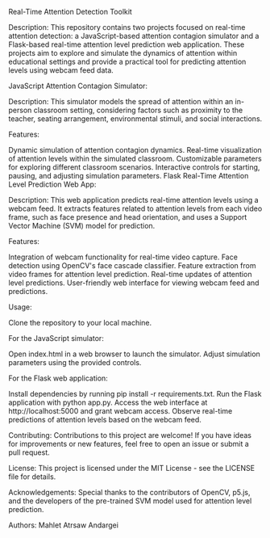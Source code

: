 Real-Time Attention Detection Toolkit

Description:
This repository contains two projects focused on real-time attention detection: a JavaScript-based attention contagion simulator and a Flask-based real-time attention level prediction web application. These projects aim to explore and simulate the dynamics of attention within educational settings and provide a practical tool for predicting attention levels using webcam feed data.

JavaScript Attention Contagion Simulator:

Description: This simulator models the spread of attention within an in-person classroom setting, considering factors such as proximity to the teacher, seating arrangement, environmental stimuli, and social interactions.

Features:

Dynamic simulation of attention contagion dynamics.
Real-time visualization of attention levels within the simulated classroom.
Customizable parameters for exploring different classroom scenarios.
Interactive controls for starting, pausing, and adjusting simulation parameters.
Flask Real-Time Attention Level Prediction Web App:

Description: This web application predicts real-time attention levels using a webcam feed. It extracts features related to attention levels from each video frame, such as face presence and head orientation, and uses a Support Vector Machine (SVM) model for prediction.

Features:

Integration of webcam functionality for real-time video capture.
Face detection using OpenCV's face cascade classifier.
Feature extraction from video frames for attention level prediction.
Real-time updates of attention level predictions.
User-friendly web interface for viewing webcam feed and predictions.

Usage:

Clone the repository to your local machine.

For the JavaScript simulator:

Open index.html in a web browser to launch the simulator.
Adjust simulation parameters using the provided controls.

For the Flask web application:

Install dependencies by running pip install -r requirements.txt.
Run the Flask application with python app.py.
Access the web interface at http://localhost:5000 and grant webcam access.
Observe real-time predictions of attention levels based on the webcam feed.

Contributing:
Contributions to this project are welcome! If you have ideas for improvements or new features, feel free to open an issue or submit a pull request.

License:
This project is licensed under the MIT License - see the LICENSE file for details.

Acknowledgements:
Special thanks to the contributors of OpenCV, p5.js, and the developers of the pre-trained SVM model used for attention level prediction.

Authors:
Mahlet Atrsaw Andargei
